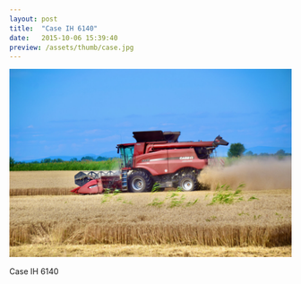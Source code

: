 ```yaml
---
layout: post
title:  "Case IH 6140"
date:   2015-10-06 15:39:40
preview: /assets/thumb/case.jpg
---
```


![Case](/assets/img/case.jpg)

Case IH 6140